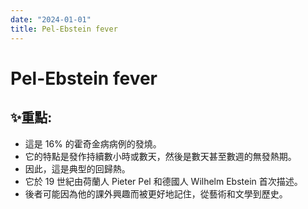 ```yaml
---
date: "2024-01-01"
title: Pel-Ebstein fever
---
```


# Pel-Ebstein fever

## ✨重點:
- 這是 16% 的霍奇金病病例的發燒。
- 它的特點是發作持續數小時或數天，然後是數天甚至數週的無發熱期。
- 因此，這是典型的回歸熱。
- 它於 19 世紀由荷蘭人 Pieter Pel 和德國人 Wilhelm Ebstein 首次描述。
- 後者可能因為他的課外興趣而被更好地記住，從藝術和文學到歷史。
